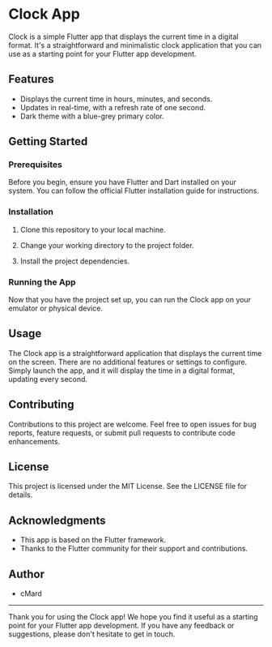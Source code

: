 # Clock App

Clock is a simple Flutter app that displays the current time in a digital format. It's a straightforward and minimalistic clock application that you can use as a starting point for your Flutter app development.

## Features

- Displays the current time in hours, minutes, and seconds.
- Updates in real-time, with a refresh rate of one second.
- Dark theme with a blue-grey primary color.

## Getting Started

### Prerequisites

Before you begin, ensure you have Flutter and Dart installed on your system. You can follow the official Flutter installation guide for instructions.

### Installation

1. Clone this repository to your local machine.

2. Change your working directory to the project folder.

3. Install the project dependencies.

### Running the App

Now that you have the project set up, you can run the Clock app on your emulator or physical device.

## Usage

The Clock app is a straightforward application that displays the current time on the screen. There are no additional features or settings to configure. Simply launch the app, and it will display the time in a digital format, updating every second.



## Contributing

Contributions to this project are welcome. Feel free to open issues for bug reports, feature requests, or submit pull requests to contribute code enhancements.

## License

This project is licensed under the MIT License. See the LICENSE file for details.

## Acknowledgments

- This app is based on the Flutter framework.
- Thanks to the Flutter community for their support and contributions.

## Author

- cMard


---

Thank you for using the Clock app! We hope you find it useful as a starting point for your Flutter app development. If you have any feedback or suggestions, please don't hesitate to get in touch.
